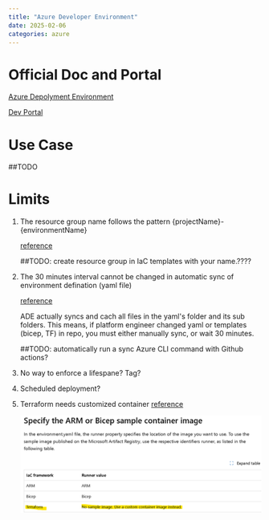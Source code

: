 ```yaml
---
title: "Azure Developer Environment"
date: 2025-02-06
categories: azure
---
```


# Official Doc and Portal
[Azure Depolyment Environment](https://learn.microsoft.com/en-us/azure/deployment-environments/)

[Dev Portal](https://devportal.microsoft.com/)

# Use Case

##TODO

# Limits
1.  The resource group name follows the pattern {projectName}-           {environmentName} 

    [reference](https://learn.microsoft.com/en-us/azure/deployment-environments/quickstart-create-access-environments?tabs=no-existing-environments#:~:text=The%20resource%20group%20name%20follows%20the%20pattern%20%7BprojectName%7D%2D%7BenvironmentName%7D)

    ##TODO: create resource group in IaC templates with your name.????

2. The 30 minutes interval cannot be changed in automatic sync of environment defination (yaml file) 

    [reference](https://learn.microsoft.com/en-us/azure/deployment-environments/best-practice-catalog-structure#update--environment-definitions-and-sync-changes)

    ADE actually syncs and cach all files in the yaml's folder and its sub folders. This means, if platform engineer changed yaml or templates (bicep, TF) in repo, you must either manually sync, or wait 30 minutes.

    ##TODO: automatically run a sync Azure CLI command with Github actions?

3.  No way to enforce a lifespane? Tag?

4.  Scheduled deployment?

5.  Terraform needs customized container 
    [reference](https://learn.microsoft.com/en-us/azure/deployment-environments/configure-environment-definition#:~:text=ADE%20supports%20custom%20container%20images%20for%20environment%20deployments%2C%20which%20can%20help%20deploy%20IaC%20frameworks%20such%20as%20Pulumi%20and%20Terraform.)

    ![image](/assets/images/2025-02-06-azure-developer-environment/tf_custom_container.png) 


